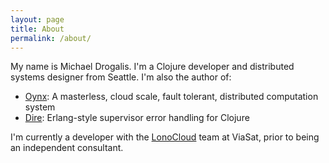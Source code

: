 ```yaml
---
layout: page
title: About
permalink: /about/
---
```


My name is Michael Drogalis. I'm a Clojure developer and distributed systems designer from Seattle. I'm also the author of:

- [Oynx](https://github.com/MichaelDrogalis/onyx): A masterless, cloud scale, fault tolerant, distributed computation system
- [Dire](https://github.com/MichaelDrogalis/dire): Erlang-style supervisor error handling for Clojure

I'm currently a developer with the [LonoCloud](http://www.lonocloud.com/) team at ViaSat, prior to being an independent consultant.


